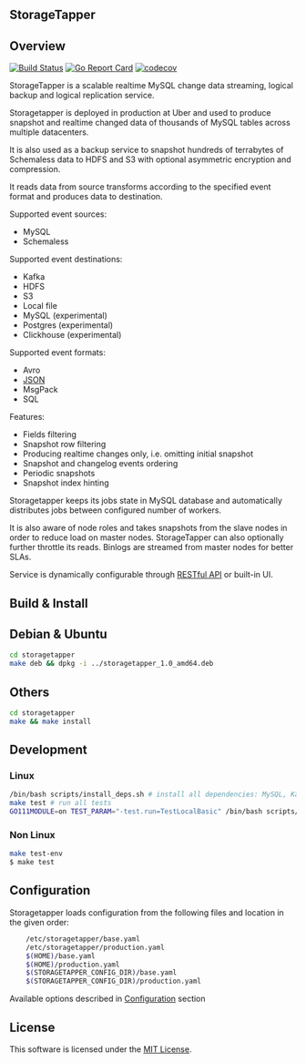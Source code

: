 StorageTapper
-------------

Overview
--------

[![Build Status](https://github.com/uber/storagetapper/workflows/Go/badge.svg)]()
[![Go Report Card](https://goreportcard.com/badge/github.com/uber/storagetapper)](https://goreportcard.com/report/github.com/uber/storagetapper)
[![codecov](https://codecov.io/gh/uber/storagetapper/branch/master/graph/badge.svg)](https://codecov.io/gh/uber/storagetapper)

StorageTapper is a scalable realtime MySQL change data streaming, logical backup
and logical replication service.

Storagetapper is deployed in production at Uber and used to produce snapshot and
realtime changed data of thousands of MySQL tables across multiple datacenters.

It is also used as a backup service to snapshot hundreds of terrabytes
of Schemaless data to HDFS and S3 with optional asymmetric encryption and
compression.

It reads data from source transforms according to the specified event
format and produces data to destination.

Supported event sources:
* MySQL
* Schemaless

Supported event destinations:
* Kafka
* HDFS
* S3
* Local file
* MySQL (experimental)
* Postgres (experimental)
* Clickhouse (experimental)

Supported event formats:
* Avro
* [JSON](./doc/commonformat.md)
* MsgPack
* SQL

Features:
* Fields filtering
* Snapshot row filtering
* Producing realtime changes only, i.e. omitting initial snapshot
* Snapshot and changelog events ordering
* Periodic snapshots
* Snapshot index hinting

Storagetapper keeps its jobs state in MySQL database and automatically distributes jobs
between configured number of workers.

It is also aware of node roles and takes snapshots from the slave nodes in order 
to reduce load on master nodes. StorageTapper can also optionally further throttle its reads.
Binlogs are streamed from master nodes for better SLAs.

Service is dynamically configurable through [RESTful API](./doc/endpoints.md) or
built-in UI.

Build & Install
---------------

## Debian & Ubuntu
```sh
cd storagetapper
make deb && dpkg -i ../storagetapper_1.0_amd64.deb
```

## Others
```sh
cd storagetapper
make && make install
```

## Development

### Linux

```sh
/bin/bash scripts/install_deps.sh # install all dependencies: MySQL, Kafka, HDFS, S3, ...
make test # run all tests
GO111MODULE=on TEST_PARAM="-test.run=TestLocalBasic" /bin/bash scripts/run_tests.sh ./pipe # individual test
```

### Non Linux
```sh
make test-env
$ make test
```

Configuration
-------------

Storagetapper loads configuration from the following files and location in the
given order:
```sh
    /etc/storagetapper/base.yaml
    /etc/storagetapper/production.yaml
    $(HOME)/base.yaml
    $(HOME)/production.yaml
    $(STORAGETAPPER_CONFIG_DIR)/base.yaml
    $(STORAGETAPPER_CONFIG_DIR)/production.yaml
```

Available options described in [Configuration](./doc/options.md) section

License
-------
This software is licensed under the [MIT License](LICENSE).

